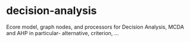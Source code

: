 # decision-analysis
Ecore model, graph nodes, and processors for Decision Analysis, MCDA and AHP in particular- alternative, criterion, ...
